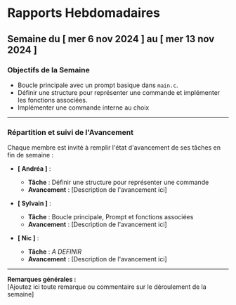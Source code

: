 # Rapports Hebdomadaires

## Semaine du [ mer 6 nov 2024 ] au [ mer 13 nov 2024 ]

### Objectifs de la Semaine

- Boucle principale avec un prompt basique dans `main.c`.
- Définir une structure pour représenter une commande et implémenter les fonctions associées.
- Implémenter une commande interne au choix

---

### Répartition et suivi de l'Avancement

Chaque membre est invité à remplir l'état d'avancement de ses tâches en fin de semaine :

- **[ Andréa ]** :

  - **Tâche** : Définir une structure pour représenter une commande
  - **Avancement** : [Description de l'avancement ici]

- **[ Sylvain ]** :

  - **Tâche** : Boucle principale, Prompt et fonctions associées
  - **Avancement** : [Description de l'avancement ici]

- **[ Nic ]** :
  - **Tâche** : _A DEFINIR_
  - **Avancement** : [Description de l'avancement ici]

---

**Remarques générales :**  
[Ajoutez ici toute remarque ou commentaire sur le déroulement de la semaine]
